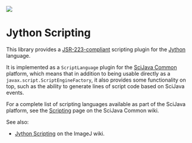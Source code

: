 [![](https://travis-ci.org/scijava/scripting-jython.svg?branch=master)](https://travis-ci.org/scijava/scripting-jython)

# Jython Scripting

This library provides a
[JSR-223-compliant](https://en.wikipedia.org/wiki/Scripting_for_the_Java_Platform)
scripting plugin for the [Jython](http://jython.org/) language.

It is implemented as a `ScriptLanguage` plugin for the [SciJava
Common](https://github.com/scijava/scijava-common) platform, which means that
in addition to being usable directly as a `javax.script.ScriptEngineFactory`,
it also provides some functionality on top, such as the ability to generate
lines of script code based on SciJava events.

For a complete list of scripting languages available as part of the SciJava
platform, see the
[Scripting](https://github.com/scijava/scijava-common/wiki/Scripting) page on
the SciJava Common wiki.

See also:
* [Jython Scripting](http://wiki.imagej.net/Jython_Scripting)
  on the ImageJ wiki.

